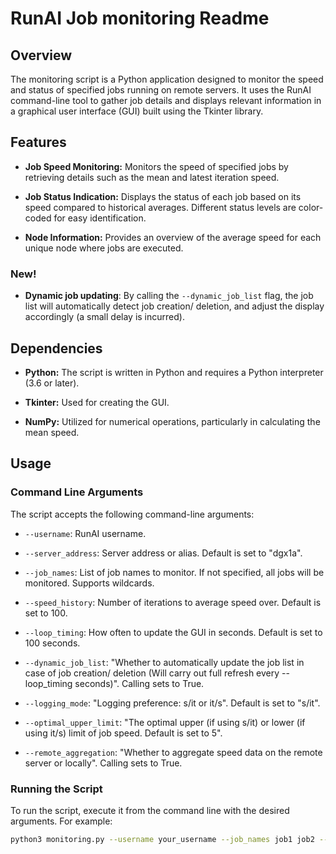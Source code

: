 # RunAI Job monitoring Readme

## Overview

The monitoring script is a Python application designed to monitor the speed and status of specified jobs running on remote servers. It uses the RunAI command-line tool to gather job details and displays relevant information in a graphical user interface (GUI) built using the Tkinter library.

## Features

- **Job Speed Monitoring:** Monitors the speed of specified jobs by retrieving details such as the mean and latest iteration speed.
  
- **Job Status Indication:** Displays the status of each job based on its speed compared to historical averages. Different status levels are color-coded for easy identification.

- **Node Information:** Provides an overview of the average speed for each unique node where jobs are executed.

### New!

- **Dynamic job updating**: By calling the `--dynamic_job_list` flag, the job list will automatically detect job creation/ deletion, and adjust the display accordingly (a small delay is incurred).
## Dependencies

- **Python:** The script is written in Python and requires a Python interpreter (3.6 or later).

- **Tkinter:** Used for creating the GUI.

- **NumPy:** Utilized for numerical operations, particularly in calculating the mean speed.

## Usage

### Command Line Arguments

The script accepts the following command-line arguments:

- `--username`: RunAI username.

- `--server_address`: Server address or alias. Default is set to "dgx1a".

- `--job_names`: List of job names to monitor. If not specified, all jobs will be monitored. Supports wildcards.

- `--speed_history`: Number of iterations to average speed over. Default is set to 100.

- `--loop_timing`: How often to update the GUI in seconds. Default is set to 100 seconds.

- `--dynamic_job_list`: "Whether to automatically update the job list in case of job creation/ deletion (Will carry out full refresh every --loop_timing seconds)". Calling sets to True.

- `--logging_mode`: "Logging preference: s/it or it/s". Default is set to "s/it".

- `--optimal_upper_limit`: "The optimal upper (if using s/it) or lower (if using it/s) limit of job speed. Default is set to 5".

- `--remote_aggregation`: "Whether to aggregate speed data on the remote server or locally". Calling sets to True.

### Running the Script

To run the script, execute it from the command line with the desired arguments. For example:

```bash
python3 monitoring.py --username your_username --job_names job1 job2 --speed_history 50 --loop_timing 60 --dynamic_job_list
